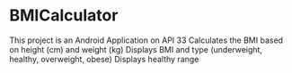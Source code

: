 # BMICalculator
This project is an Android Application on API 33 
Calculates the BMI based on height (cm) and weight (kg)
Displays BMI and type (underweight, healthy, overweight, obese)
Displays healthy range

